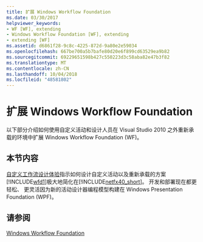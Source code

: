 ```yaml
---
title: 扩展 Windows Workflow Foundation
ms.date: 03/30/2017
helpviewer_keywords:
- WF [WF], extending
- Windows Workflow Foundation [WF], extending
- extending [WF]
ms.assetid: d6861f28-9c8c-4225-872d-9a80e2e59034
ms.openlocfilehash: 667be700a5b7bafe80d20e6f899cd63529ea9b82
ms.sourcegitcommit: 69229651598b427c550223d3c58aba82e47b3f82
ms.translationtype: MT
ms.contentlocale: zh-CN
ms.lasthandoff: 10/04/2018
ms.locfileid: "48581802"
---
```

# <a name="extending-windows-workflow-foundation"></a>扩展 Windows Workflow Foundation
以下部分介绍如何使用自定义活动和设计人员在 Visual Studio 2010 之外重新承载的环境中扩展 Windows Workflow Foundation (WF)。

## <a name="in-this-section"></a>本节内容
 [自定义工作流设计体验](../../../docs/framework/windows-workflow-foundation/customizing-the-workflow-design-experience.md)指示如何设计自定义活动以及重新承载的方案[!INCLUDE[wfd1](../../../includes/wfd1-md.md)]极大地简化在[!INCLUDE[netfx40_short](../../../includes/netfx40-short-md.md)]。 开发和部署现在都更轻松、 更灵活因为新的活动设计器编程模型构建在 Windows Presentation Foundation (WPF)。

## <a name="see-also"></a>请参阅
 [Windows Workflow Foundation](../../../docs/framework/windows-workflow-foundation/index.md)

